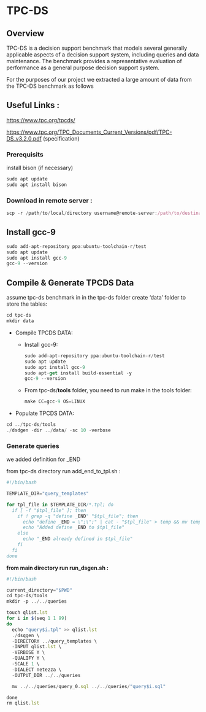 # TPC-DS

## Overview
TPC-DS is a decision support benchmark that models several generally applicable aspects of a decision support system, including queries and data maintenance. The benchmark provides a representative evaluation of performance as a general purpose decision support system.


For the purposes of our project we extracted a large amount of data from the TPC-DS benchmark as follows
## Useful Links :

https://www.tpc.org/tpcds/

https://www.tpc.org/TPC_Documents_Current_Versions/pdf/TPC-DS_v3.2.0.pdf (specification)

### Prerequisits

install bison (if necessary)

```jsx
sudo apt update
sudo apt install bison
```

### Download in remote server :

```jsx
scp -r /path/to/local/directory username@remote-server:/path/to/destination/
```

## Install gcc-9

```jsx
sudo add-apt-repository ppa:ubuntu-toolchain-r/test
sudo apt update
sudo apt install gcc-9
gcc-9 --version
```

## **Compile & Generate TPCDS Data**

assume tpc-ds benchmark in in the tpc-ds folder create ‘data’ folder to store the tables:

```jsx
cd tpc-ds
mkdir data
```

- Compile TPCDS DATA:
    - Install gcc-9:
        
        ```jsx
        sudo add-apt-repository ppa:ubuntu-toolchain-r/test
        sudo apt update
        sudo apt install gcc-9
        sudo apt-get install build-essential -y
        gcc-9 --version
        ```
        
    - From tpc-ds/**tools** folder, you need to run make in the tools folder:
        
        ```jsx
        make CC=gcc-9 OS=LINUX
        ```
        
- Populate TPCDS DATA:

```jsx
cd ../tpc-ds/tools
./dsdgen -dir ../data/ -sc 10 -verbose
```

### Generate queries

we added definition for _END

from tpc-ds directory run add_end_to_tpl.sh : 

```jsx
#!/bin/bash

TEMPLATE_DIR="query_templates"

for tpl_file in $TEMPLATE_DIR/*.tpl; do
  if [ -f "$tpl_file" ]; then
    if ! grep -q "define _END" "$tpl_file"; then
      echo "define _END = \";\";" | cat - "$tpl_file" > temp && mv temp "$tpl_file"
      echo "Added define _END to $tpl_file"
    else
      echo "_END already defined in $tpl_file"
    fi
  fi
done

```

**from main directory run run_dsgen.sh :**

```jsx
#!/bin/bash

current_directory="$PWD"
cd tpc-ds/tools
mkdir -p ../../queries

touch qlist.lst
for i in $(seq 1 1 99)
do
  echo "query$i.tpl" >> qlist.lst 
  ./dsqgen \
  -DIRECTORY ../query_templates \
  -INPUT qlist.lst \
  -VERBOSE Y \
  -QUALIFY Y \
  -SCALE 1 \
  -DIALECT netezza \
  -OUTPUT_DIR ../../queries

  mv ../../queries/query_0.sql ../../queries/"query$i.sql" 

done
rm qlist.lst
```
